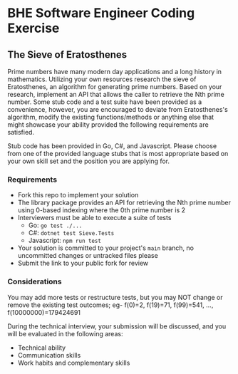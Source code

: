 # BHE Software Engineer Coding Exercise

## The Sieve of Eratosthenes

Prime numbers have many modern day applications and a long history in 
mathematics. Utilizing your own resources research the sieve of Eratosthenes,
an algorithm for generating prime numbers. Based on your research, implement 
an API that allows the caller to retrieve the Nth prime number.
Some stub code and a test suite have been provided as a convenience, however, 
you are encouraged to deviate from Eratosthenes's algorithm, modify the 
existing functions/methods or anything else that might showcase your ability 
provided the following requirements are satisfied.

Stub code has been provided in Go, C#, and Javascript. Please choose from one
of the provided language stubs that is most appropriate based on your own
skill set and the position you are applying for.

### Requirements

- Fork this repo to implement your solution
- The library package provides an API for retrieving the Nth prime number using 0-based indexing where the 0th prime number is 2
- Interviewers must be able to execute a suite of tests
  - Go: `go test ./...`
  - C#: `dotnet test Sieve.Tests`
  - Javascript: `npm run test`
- Your solution is committed to your project's `main` branch, no uncommitted changes or untracked files please
- Submit the link to your public fork for review

### Considerations

You may add more tests or restructure tests, but you may NOT change or remove
the existing test outcomes; eg- f(0)=2, f(19)=71, f(99)=541, ..., f(10000000)=179424691 

During the technical interview, your submission will be discussed, and you will be evaluated in the following areas:

- Technical ability
- Communication skills
- Work habits and complementary skills
